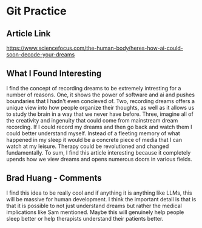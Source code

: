# Git Practice
## Article Link

https://www.sciencefocus.com/the-human-body/heres-how-ai-could-soon-decode-your-dreams

## What I Found Interesting

I find the concept of recording dreams to be extremely intresting for a number of reasons. One, it shows the power of software and ai and pushes boundaries that I hadn't even concieved of. Two, recording dreams offers a unique view into how people organize their thoughts, as well as it allows us to study the brain in a way that we never have before. Three, imagine all of the creativity and ingenuity that could come from mainstream dream recording. If I could record my dreams and then go back and watch them I could better understand myself. Instead of a fleeting memory of what happened in my sleep it would be a concrete piece of media that I can watch at my leisure. Therapy could be revolutioned and changed fundamentally. To sum, I find this article interesting because it completely upends how we view dreams and opens numerous doors in various fields.

## Brad Huang - Comments

I find this idea to be really cool and if anything it is anything like LLMs, this will be massive for human development. I think the important detail is that is that it is possible to not just understand dreams but rather the medical implications like Sam mentioned. Maybe this will genuinely help people sleep better or help therapists understand their patients better.